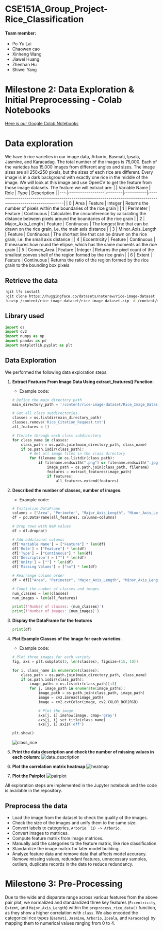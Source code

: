 # CSE151A_Group_Project-Rice_Classification

#### Team member:
* Po-Yu Lai
* Chaowen cao
* Xinheng Wang
* Jiawei Huang
* Zhenhan Hu
* Shiwei Yang

# Milestone 2: Data Exploration & Initial Preprocessing - Colab Notebooks
[Here is our Google Colab Notebooks](https://colab.research.google.com/drive/1bM3yfj60lDQ3N6NRP37qrv_-08Auf9Cd?usp=sharing)

# Data exploration

We have 5 rice varieties in our image data, Arborio, Basmati, Ipsala, Jasmine, and Karacadag. The total number of the images is 75,000. Each of the varieties has 15,000 images from different angles and sizes. The image sizes are all 250x250 pixels, but the sizes of each rice are different. Every image is in a dark background with exactly one rice in the middle of the image. We will look at this image and use OpenCV to get the feature from those image datasets. The feature we will extract are:
|    | Variable Name     | Role    | Type       | Description                                                                                                     |
|---:|:------------------|:--------|:-----------|:----------------------------------------------------------------------------------------------------------------|
|  0 | Area              | Feature | Integer    | Returns the number of pixels within the boundaries of the rice grain                                            |
|  1 | Perimeter         | Feature | Continuous | Calculates the circumference by calculating the distance between pixels around the boundaries of the rice grain |
|  2 | Major_Axis_Length | Feature | Continuous | The longest line that can be drawn on the rice grain, i.e. the main axis distance                               |
|  3 | Minor_Axis_Length | Feature | Continuous | The shortest line that can be drawn on the rice grain, i.e. the small axis distance                             |
|  4 | Eccentricity      | Feature | Continuous | It measures how round the ellipse, which has the same moments as the rice grain                                 |
|  5 | Convex_Area       | Feature | Integer    | Returns the pixel count of the smallest convex shell of the region formed by the rice grain                     |
|  6 | Extent            | Feature | Continuous | Returns the ratio of the region formed by the rice grain to the bounding box pixels   

## Retrieve the data

```bash
!git lfs install
!git clone https://huggingface.co/datasets/nateraw/rice-image-dataset
!unzip /content/rice-image-dataset/rice-image-dataset.zip -d /content/rice-image-dataset/
```

## Library used

```python
import os
import cv2
import numpy as np
import pandas as pd
import matplotlib.pyplot as plt
```

## Data Exploration

We performed the following data exploration steps:

1. **Extract Features From Image Data Using extract_features() Function**:
   - Example code:
    ```python
    # Define the main directory path
    main_directory_path = '/content/rice-image-dataset/Rice_Image_Dataset'

    # Get all class subdirectories
    classes = os.listdir(main_directory_path)
    classes.remove('Rice_Citation_Request.txt')
    all_features = []

    # Iterate through each class subdirectory
    for class_name in classes:
        class_path = os.path.join(main_directory_path, class_name)
        if os.path.isdir(class_path):
            # Get all image files in the class directory
            for filename in os.listdir(class_path):
                if filename.endswith(".png") or filename.endswith(".jpg"):
                    image_path = os.path.join(class_path, filename)
                    features = extract_features(image_path)
                    if features:
                        all_features.extend(features)
    ```

2. **Described the number of classes, number of images**.
    - Example code:
    ```python
    # Initialize DataFrame
    columns = ["Area", "Perimeter", "Major_Axis_Length", "Minor_Axis_Length", "Eccentricity", "Convex_Area", "Extent"]
    df = pd.DataFrame(all_features, columns=columns)

    # Drop rows with NaN values
    df = df.dropna()

    # Add additional columns
    df['Variable Name'] = ["Feature"] * len(df)
    df['Role'] = ["Feature"] * len(df)
    df['Type'] = ["Continuous"] * len(df)
    df['Description'] = [""] * len(df)
    df['Units'] = [""] * len(df)
    df['Missing Values'] = ["no"] * len(df)

    # Rearrange column order
    df = df[["Area", "Perimeter", "Major_Axis_Length", "Minor_Axis_Length", "Eccentricity", "Convex_Area", "Extent"]]

    # Count the number of classes and images
    num_classes = len(classes)
    num_images = len(all_features)

    print(f'Number of classes: {num_classes}')
    print(f'Number of images: {num_images}')
    ```

3. **Display the DataFrame for the features**
   ```python
   print(df)
   ```

4. **Plot Example Classes of the Image for each varieties**:
   - Example code:

    ```python
    # Plot three images for each variety
    fig, axs = plt.subplots(3, len(classes), figsize=(15, 10))

    for i, class_name in enumerate(classes):
        class_path = os.path.join(main_directory_path, class_name)
        if os.path.isdir(class_path):
            image_paths = os.listdir(class_path)[:3]
            for j, image_path in enumerate(image_paths):
                image_path = os.path.join(class_path, image_path)
                image = cv2.imread(image_path)
                image = cv2.cvtColor(image, cv2.COLOR_BGR2RGB)

                # Plot the image
                axs[j, i].imshow(image, cmap='gray')
                axs[j, i].set_title(class_name)
                axs[j, i].axis('off')

    plt.show()
    ```
    ![class_rice](https://github.com/Astraeven0502/CSE151A_Group_Project-Rice_Classification/blob/main/data_picture/class_rice_display_three.png)

5. **Print the data description and check the number of missing values in each column**:
![data_description](https://raw.githubusercontent.com/Astraeven0502/CSE151A_Group_Project-Rice_Classification/main/data_picture/Data_description.png)

6. **Plot the correlation matrix heatmap**
![heatmap](https://raw.githubusercontent.com/Astraeven0502/CSE151A_Group_Project-Rice_Classification/main/data_picture/heatmap.png)

7. **Plot the Pairplot**
![pairplot](https://raw.githubusercontent.com/Astraeven0502/CSE151A_Group_Project-Rice_Classification/main/data_picture/pair_poly_corrected.png)


All exploration steps are implemented in the Jupyter notebook and the code is available in the repository.

## Preprocess the data
* Load the image from the dataset to check the quality of the images.
* Check the size of the images and unify them to the same size.
* Convert labels to categories, `Arborio （1）-> Arborio`.
* Convert images to matrices.
* Compute feature matrix from image matrices.
* Manually add the categories to the feature matrix, like rice classification.
* Standardize the image matrix for later model building.
* Analyze feature data and remove data that affects model accuracy. Remove missing values, redundant features, unnecessary samples, outliers, duplicate records in the data to reduce redundancy.

# Milestone 3: Pre-Processing
Due to the wide and disparate range across various features from the above pair plot, we normalized and standardized three key features (`Eccentricity`, `Extent`, and `Major_Axis_Length`) within the `preprocess_rice_data()` function, as they show a higher correlation with `class`. We also encoded the categorical rice types (`Basmati`, `Jasmine`, `Arborio`, `Ipsala`, and `Karacadag`) by mapping them to numerical values ranging from 0 to 4.
